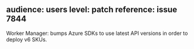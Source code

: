 audience: users
level: patch
reference: issue 7844
---
Worker Manager: bumps Azure SDKs to use latest API versions in order to deploy v6 SKUs.
